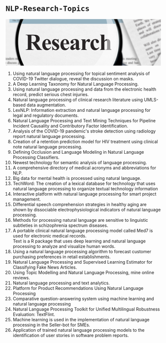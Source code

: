  <b><h1><code>NLP-Research-Topics</code></h1></b>

<img src="https://github.com/ahammadmejbah/NLP-Research-Topics/blob/main/Research.png">

<ol>

<li>Using natural language processing for topical sentiment analysis of COVID-19 Twitter dialogue, reveal the discussion on masks. </li>
<li>A Deep Learning Taxonomy for Natural Language Processing. </li>
<li>Using natural language processing and data from the electronic health record, predict serious chest injuries. </li>
<li>Natural language processing of clinical research literature using UMLS-based data augmentation. </li>
<li>LexNLP: Information extraction and natural language processing for legal and regulatory documents.</li> 
<li>Natural Language Processing and Text Mining Techniques for Pipeline Incident Causality and Contributory Factor Identification. </li>
<li>Analysis of the COVID-19 pandemic's stroke detection using radiology report natural language processing. </li>
<li>Creation of a retention prediction model for HIV treatment using clinical note natural language processing. </li>
<li>Defining Occlusion and Language Modeling in Natural Language Processing Classifiers. </li>
<li>Newest technology for semantic analysis of language processing. </li>
<li>A comprehensive directory of medical acronyms and abbreviations for NLP. </li>
<li>Big data for mental health is processed using natural language. </li>
<li>TechWord: The creation of a lexical database for technology that uses natural language processing to organize textual technology information 
<li>Interactive platform with natural language processing for smart project management. </li>
<li>Differential speech comprehension strategies in healthy aging are shown by dissociable electrophysiological indicators of natural language processing. </li>
<li>Methods for processing natural language are sensitive to linguistic subtleties in schizophrenia spectrum diseases. </li>
<li>A portable clinical natural language processing model called Med7 is used for electronic medical records. </li
<li>Text is a R package that uses deep learning and natural language processing to analyze and visualize human words.</li>
 <li>Using a natural language processing algorithm to forecast customer purchasing preferences in retail establishments.</li>
<li>Natural Language Processing and Supervised Learning Estimator for Classifying Fake News Articles.</li>
<li>Using Topic Modelling and Natural Language Processing, mine online reviews. </li>
<li>Natural language processing and text analytics. </li>
<li>Platform for Product Recommendations Using Natural Language Processing </li>
<li>Comparative question-answering system using machine learning and natural language processing </li>
<li>Natural Language Processing Toolkit for Unified Multilingual Robustness Evaluation: TextFlint. </li>
<li>Machine learning is used in the implementation of natural language processing in the Seller-bot for SMEs. </li>
<li>Application of trained natural language processing models to the identification of user stories in software problem reports.</li>


</ol>

